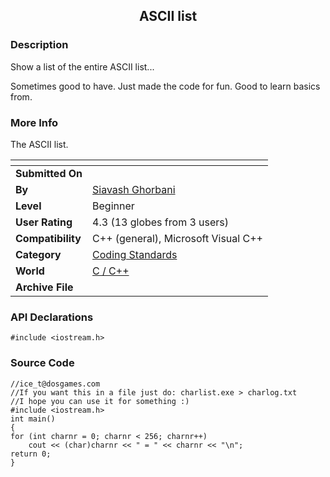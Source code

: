 ﻿<div align="center">

## ASCII list


</div>

### Description

Show a list of the entire ASCII list...

Sometimes good to have. Just made the code for fun. Good to learn basics from.
 
### More Info
 
The ASCII list.


<span>             |<span>
---                |---
**Submitted On**   |
**By**             |[Siavash Ghorbani](https://github.com/Planet-Source-Code/PSCIndex/blob/master/ByAuthor/siavash-ghorbani.md)
**Level**          |Beginner
**User Rating**    |4.3 (13 globes from 3 users)
**Compatibility**  |C\+\+ \(general\), Microsoft Visual C\+\+
**Category**       |[Coding Standards](https://github.com/Planet-Source-Code/PSCIndex/blob/master/ByCategory/coding-standards__3-32.md)
**World**          |[C / C\+\+](https://github.com/Planet-Source-Code/PSCIndex/blob/master/ByWorld/c-c.md)
**Archive File**   |[](https://github.com/Planet-Source-Code/siavash-ghorbani-ascii-list__3-1440/archive/master.zip)

### API Declarations

```
#include <iostream.h>
```


### Source Code

```
//ice_t@dosgames.com
//If you want this in a file just do: charlist.exe > charlog.txt
//I hope you can use it for something :)
#include <iostream.h>
int main()
{
for (int charnr = 0; charnr < 256; charnr++)
	cout << (char)charnr << " = " << charnr << "\n";
return 0;
}
```

